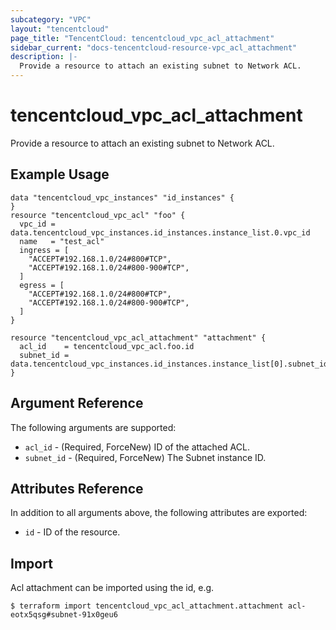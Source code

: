 ```yaml
---
subcategory: "VPC"
layout: "tencentcloud"
page_title: "TencentCloud: tencentcloud_vpc_acl_attachment"
sidebar_current: "docs-tencentcloud-resource-vpc_acl_attachment"
description: |-
  Provide a resource to attach an existing subnet to Network ACL.
---
```


# tencentcloud_vpc_acl_attachment

Provide a resource to attach an existing subnet to Network ACL.

## Example Usage

```hcl
data "tencentcloud_vpc_instances" "id_instances" {
}
resource "tencentcloud_vpc_acl" "foo" {
  vpc_id = data.tencentcloud_vpc_instances.id_instances.instance_list.0.vpc_id
  name   = "test_acl"
  ingress = [
    "ACCEPT#192.168.1.0/24#800#TCP",
    "ACCEPT#192.168.1.0/24#800-900#TCP",
  ]
  egress = [
    "ACCEPT#192.168.1.0/24#800#TCP",
    "ACCEPT#192.168.1.0/24#800-900#TCP",
  ]
}

resource "tencentcloud_vpc_acl_attachment" "attachment" {
  acl_id    = tencentcloud_vpc_acl.foo.id
  subnet_id = data.tencentcloud_vpc_instances.id_instances.instance_list[0].subnet_ids[0]
}
```

## Argument Reference

The following arguments are supported:

* `acl_id` - (Required, ForceNew) ID of the attached ACL.
* `subnet_id` - (Required, ForceNew) The Subnet instance ID.

## Attributes Reference

In addition to all arguments above, the following attributes are exported:

* `id` - ID of the resource.



## Import

Acl attachment can be imported using the id, e.g.

```
$ terraform import tencentcloud_vpc_acl_attachment.attachment acl-eotx5qsg#subnet-91x0geu6
```

